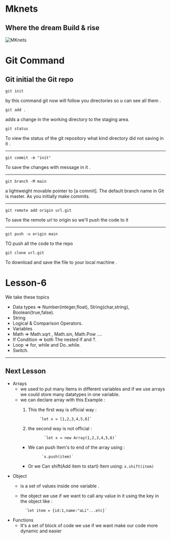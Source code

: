 # Mknets

## Where the dream Build & rise


![MKnets](https://scontent.fawz1-1.fna.fbcdn.net/v/t39.30808-6/279271306_2176734525819319_2805489358783396571_n.jpg?_nc_cat=106&ccb=1-6&_nc_sid=09cbfe&_nc_ohc=pOsDrWQJ_oEAX_E7Eiy&_nc_ht=scontent.fawz1-1.fna&oh=00_AT-vREXTO42iOU8Pu-Hj3Tbqmn0HRokNnkpU25W_PQeFKg&oe=6282B17F)

# Git Command

## Git initial the Git repo

`git init`

by this command git now will follow you directories so u can see all them .

`git add .`

adds a change in the working directory to the staging area.

`git status`

To view the status of the git repository what kind directory did not saving in it .

---

`git commit -m "init"`

To save the changes with message in it .

---

`git branch -M main`

a lightweight movable pointer to [a commit]. The default branch name in Git is master. As you initially make commits.

---

`git remote add origin url.git`

To save the remote url to origin so we'll push the code to it

---

`git push -u origin main`

TO push all the code to the repo

`git clone url.git`

To download and save the file to your local machine .


# Lesson-6 

We take these topics 

- Data types => Number(integer,float), String(char,string), Boolean(true,false).
- String
- Logical & Comparison Operators.
- Variables
- Math => Math.sqrt , Math.sin, Math.Pow ....
- If Condition => both The nested If and ?.
- Loop => for, while and Do..while.
- Switch.


---

## Next Lesson 
+ Arrays 
  + we used to put many items in different variables and if we use arrays we could store many datatypes in one variable.
  + we can declare array with this Example :
    1. This the first way is official way :

                `let x = [1,2,3,4,5,6]`
    2. the second way is not official :
      
                  `let x = new Array(1,2,3,4,5,6)`
      - We can push Item's to end of the array using :
      
                  `x.push(item)`
      - Or we Can shift(Add item to start) Item using:
                  `x.shift(item)`
+ Object
  + is a set of values inside one variable .
  + the object we use if we want to call any value in it using the key in the object like :

          `let item = {id:1,name:"aLi"...etc}`
+ Functions
  + It's a set of block of code we use if we want make our code more dynamic and easier 